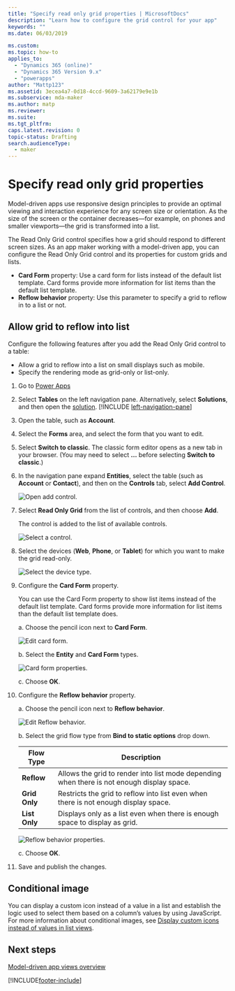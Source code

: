 ```yaml
---
title: "Specify read only grid properties | MicrosoftDocs"
description: "Learn how to configure the grid control for your app"
keywords: ""
ms.date: 06/03/2019

ms.custom: 
ms.topic: how-to
applies_to: 
  - "Dynamics 365 (online)"
  - "Dynamics 365 Version 9.x"
  - "powerapps"
author: "Mattp123"
ms.assetid: 3ecea4a7-0d18-4ccd-9609-3a62179e9e1b
ms.subservice: mda-maker
ms.author: matp
ms.reviewer: 
ms.suite: 
ms.tgt_pltfrm: 
caps.latest.revision: 0
topic-status: Drafting
search.audienceType: 
  - maker
---
```


# Specify read only grid properties



Model-driven apps use responsive design principles to provide an optimal viewing and interaction experience for any screen size or orientation. As the size of the screen or the container decreases—for example, on phones and smaller viewports—the grid is transformed into a list.

The Read Only Grid control specifies how a grid should respond to different screen sizes. As an app maker working with a model-driven app, you can configure the Read Only Grid control and its properties for custom grids and lists.

- **Card Form** property: Use a card form for lists instead of the default list template. Card forms provide more information for list items than the default list template.
- **Reflow behavior** property: Use this parameter to specify a grid to reflow in to a list or not.

## Allow grid to reflow into list

Configure the following features after you add the Read Only Grid control to a table:

- Allow a grid to reflow into a list on small displays such as mobile.
- Specify the rendering mode as grid-only or list-only.  

1. Go to [Power Apps](https://make.powerapps.com)

1. Select **Tables** on the left navigation pane. Alternatively, select **Solutions**, and then open the [solution](model-driven-app-glossary.md#solution). [!INCLUDE [left-navigation-pane](../../includes/left-navigation-pane.md)]
1. Open the table, such as **Account**.

1. Select the **Forms** area, and select the form that you want to edit.
1. Select **Switch to classic**. The classic form editor opens as a new tab in your browser. (You may need to select **...** before selecting **Switch to classic**.)

1. In the navigation pane expand **Entities**, select the table (such as **Account** or **Contact**), and then on the **Controls** tab, select **Add Control**.

    ![Open add control.](media/UnifiedInterface_ReadOnlyGrid_AddControl.png "Open Add Control")

1. Select **Read Only Grid** from the list of controls, and then choose **Add**.

    The control is added to the list of available controls.

    ![Select a control.](media/UnifiedInterface_ReadOnlyGrid_SelectControl.png "Select a Control")

1. Select the devices (**Web**, **Phone**, or **Tablet**) for which you want to make the grid read-only.

    ![Select the device type.](media/UnifiedInterface_ReadOnlyGrid_SelectDevice.png "Select devices")

1. Configure the **Card Form** property.

    You can use the Card Form property to show list items instead of the default list template. Card forms provide more information for list items than the default list template does.

    a. Choose the pencil icon next to **Card Form**.

    ![Edit card form.](media/UnifiedInterface_ReadOnlyGrid_CardForm.png "Edit card form")

    b.	Select the **Entity** and **Card Form** types.

    ![Card form properties.](media/UnifiedInterface_ReadOnlyGrid_CardFormProperties.png "Card form properties")

    c. Choose **OK**.
1. Configure the **Reflow behavior** property.

    a. Choose the pencil icon next to **Reflow behavior**.

    ![Edit Reflow behavior.](media/UnifiedInterface_ReadOnlyGrid_EditReflow.png "Edit Reflow behavior")

    b. Select the grid flow type from **Bind to static options** drop down.

    |Flow Type|Description|
    |--------------|--------------------|
    |**Reflow**|Allows the grid to render into list mode depending when there is not enough display space.|
    |**Grid Only**|Restricts the grid to reflow into list even when there is not enough display space.|
    |**List Only**|Displays only as a list even when there is enough space to display as grid.|

     ![Reflow behavior properties.](media/UnifiedInterface_ReadOnlyGrid_ReflowProperties.png "Reflow behavior properties")

    c. Choose **OK**.

1.	Save and publish the changes.

## Conditional image

You can display a custom icon instead of a value in a list and establish the logic used to select them based on a column’s values by using JavaScript. For more information about conditional images, see [Display custom icons instead of values in list views](../data-platform/display-custom-icons-instead.md).

## Next steps

[Model-driven app views overview](create-edit-views.md)

[!INCLUDE[footer-include](../../includes/footer-banner.md)]
